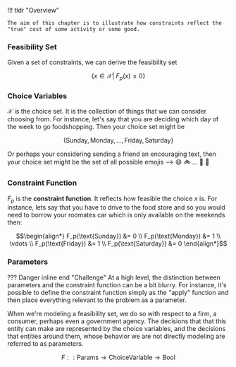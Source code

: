!!! tldr "Overview"

    The aim of this chapter is to illustrate how constraints reflect the "true" cost of some activity or some good. 

### **Feasibility Set**
Given a set of constraints, we can derive the feasibility set 

$$\{x \in \mathcal{X} | \ F_p(x) \leq 0 \}$$

### **Choice Variables** 


$\mathcal{X}$ is the choice set. It is the collection of things that we can consider choosing from. For instance, let's say that you are deciding which day of the week to go foodshopping. Then your choice set might be 

$$\{ \text{Sunday}, \text{Monday}, \dots  ,\text{Friday}, \text{Saturday}\}$$

Or perhaps your considering sending a friend an encouraging text, then your choice set might be the set 
of all possible emojis --> :smile: :bike: $\dots$ :goat: :basketball:

### **Constraint Function** 
$F_p$ is the **constraint function**. It reflects how feasible the choice $x$ is. For instance, lets say that you have to drive to the food store and so you would need to borrow your roomates car which is only available on the weekends then:  

$$\begin{align*}
F_p(\text{Sunday}) &= 0 \\
F_p(\text{Monday}) &= 1 \\ 
\vdots \\ 
F_p(\text{Friday}) &= 1 \\
F_p(\text{Saturday}) &= 0  
\end{align*}$$

### **Parameters**

??? Danger inline end "Challenge"
    At a high level, the distinction between parameters and the constraint function can be a bit blurry. For instance, it's possible to define the constraint function simply as the "apply" function and then place everything relevant to the problem as a parameter.

When we're modeling a feasibility set, we do so with respect to a firm, a consumer, perhaps even a government agency. The decisions that that this entity can make are represented by the choice variables, and the decisions that entities around them, whose behavior we are not directly modeling are referred to as parameters. 





$$ F :: \text{Params} \to \text{ChoiceVariable} \to \text{Bool} $$
